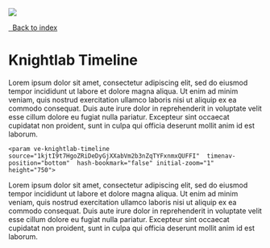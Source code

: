 <a href="https://juncture-digital.org"><img src="https://juncture-digital.org/images/ve-button.png"></a>

<param ve-config title="Knightlab Timeline examples" layout="vertical">
<a class="nav" href="/"><i class="fas fa-arrow-circle-left"></i>&nbsp;&nbsp;Back to index</a>

# Knightlab Timeline

Lorem ipsum dolor sit amet, consectetur adipiscing elit, sed do eiusmod tempor incididunt ut labore et dolore magna aliqua. Ut enim ad minim veniam, quis nostrud exercitation ullamco laboris nisi ut aliquip ex ea commodo consequat. Duis aute irure dolor in reprehenderit in voluptate velit esse cillum dolore eu fugiat nulla pariatur. Excepteur sint occaecat cupidatat non proident, sunt in culpa qui officia deserunt mollit anim id est laborum.
```
<param ve-knightlab-timeline  source="1kjtI9t7HgoZRiDeDyGjXXabVm2b3nZqTYFxnmxQUFFI"  timenav-position="bottom"  hash-bookmark="false" initial-zoom="1" height="750">
```
<param ve-knightlab-timeline  source="1kjtI9t7HgoZRiDeDyGjXXabVm2b3nZqTYFxnmxQUFFI"  timenav-position="bottom"  hash-bookmark="false" initial-zoom="1" height="750">


Lorem ipsum dolor sit amet, consectetur adipiscing elit, sed do eiusmod tempor incididunt ut labore et dolore magna aliqua. Ut enim ad minim veniam, quis nostrud exercitation ullamco laboris nisi ut aliquip ex ea commodo consequat. Duis aute irure dolor in reprehenderit in voluptate velit esse cillum dolore eu fugiat nulla pariatur. Excepteur sint occaecat cupidatat non proident, sunt in culpa qui officia deserunt mollit anim id est laborum.
